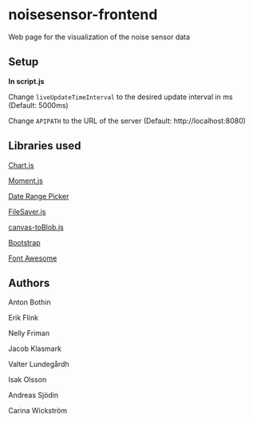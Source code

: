 # noisesensor-frontend
Web page for the visualization of the noise sensor data

## Setup

**In script.js**

Change `liveUpdateTimeInterval` to the desired update interval in ms (Default: 5000ms)

Change `APIPATH` to the URL of the server (Default: http://localhost:8080)


## Libraries used
[Chart.js](https://chartjs.org)


[Moment.js](https://momentjs.com)

[Date Range Picker](http://daterangepicker.com)

[FileSaver.js](https://github.com/eligrey/FileSaver.js/)

[canvas-toBlob.js](https://github.com/eligrey/canvas-toBlob.js/)

[Bootstrap](https://bootstrap.com)

[Font Awesome](https://fontawesome.com/)

## Authors
Anton Bothin

Erik Flink

Nelly Friman

Jacob Klasmark

Valter Lundegårdh

Isak Olsson

Andreas Sjödin

Carina Wickström
